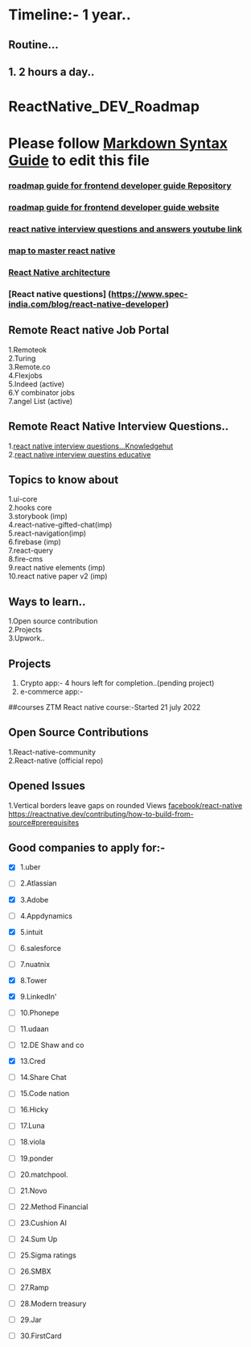 # Timeline:- 1 year..
## Routine...
## 1. 2 hours a day..



# ReactNative_DEV_Roadmap
# Please follow [Markdown Syntax Guide](https://www.markdownguide.org/basic-syntax/) to edit this file<br/>
###     [roadmap guide for frontend developer guide Repository](https://github.com/Z8264/frontend-developer-roadmap)
###     [roadmap guide for frontend developer guide website](https://javascript.plainenglish.io/ultimate-react-native-developer-roadmap-for-2021-a34a2bf49699)
###     [react  native interview questions and answers youtube link](https://www.youtube.com/watch?v=-dS9pvGqlX8&t=172s)
###     [map to master react native](https://hanno.co/journal/react-native/)
###     [React Native architecture](https://medium.com/coox-tech/deep-dive-into-react-natives-new-architecture-fb67ae615ccd)
###     [React native questions] (https://www.spec-india.com/blog/react-native-developer)
## Remote React native Job Portal
1.Remoteok <br>
2.Turing   <br>
3.Remote.co <br>
4.Flexjobs  <br>
5.Indeed (active)   <br>
6.Y combinator jobs<br>
7.angel List (active)<br>

## Remote React Native Interview Questions..
1.[react native interview questions...Knowledgehut](https://www.knowledgehut.com/interview-questions/react-native)<br>
2.[react native interview questins educative](https://www.educative.io/blog/top-react-native-interview-questions)

## Topics to know about 
1.ui-core <br> 
2.hooks core <br>
3.storybook (imp)<br>
4.react-native-gifted-chat(imp)<br> 
5.react-navigation(imp)<br>
6.firebase (imp)<br>
7.react-query <br>
8.fire-cms <br>
9.react native elements (imp)<br> 
10.react native paper v2 (imp) <br>

## Ways to learn..
1.Open source contribution <br>
2.Projects  <br>
3.Upwork..

## Projects
1. Crypto app:- 4 hours left for completion..(pending project) <br>
2. e-commerce app:-

##courses
ZTM React native course:-Started 21 july 2022

## Open Source Contributions
1.React-native-community  <br>
2.React-native (official repo)

## Opened Issues
1.Vertical borders leave gaps on rounded Views [facebook/react-native](https://github.com/facebook/react-native/issues/33950)
  https://reactnative.dev/contributing/how-to-build-from-source#prerequisites

## Good companies to apply for:-

- [x]   1.uber  <br> 
- [ ]   2.Atlassian <br>
- [x]   3.Adobe <br>
- [ ]   4.Appdynamics <br>
- [x]   5.intuit <br>
- [ ]   6.salesforce <br>
- [ ]   7.nuatnix <br>
- [x]   8.Tower <br>
- [x]   9.LinkedIn' <br>
- [ ]   10.Phonepe <br>
- [ ]   11.udaan <br>
- [ ]   12.DE Shaw and co <br>
- [x]   13.Cred <br>
- [ ]   14.Share Chat <br>
- [ ]   15.Code nation <br>
- [ ]   16.Hicky 
- [ ]   17.Luna
- [ ]   18.viola
- [ ]   19.ponder
- [ ]   20.matchpool.
- [ ]   21.Novo
- [ ]   22.Method Financial
- [ ]   23.Cushion AI
- [ ]   24.Sum Up
- [ ]   25.Sigma ratings
- [ ]   26.SMBX
- [ ]   27.Ramp
- [ ]   28.Modern treasury
- [ ]   29.Jar
- [ ]   30.FirstCard
   





